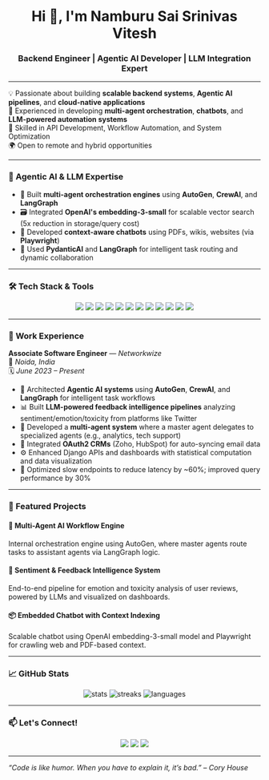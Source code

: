 <h1 align="center">Hi 👋, I'm Namburu Sai Srinivas Vitesh</h1>
<h3 align="center">Backend Engineer | Agentic AI Developer | LLM Integration Expert</h3>

---

💡 Passionate about building **scalable backend systems**, **Agentic AI pipelines**, and **cloud-native applications**  
🧠 Experienced in developing **multi-agent orchestration**, **chatbots**, and **LLM-powered automation systems**  
🚀 Skilled in API Development, Workflow Automation, and System Optimization  
🌍 Open to remote and hybrid opportunities

---

### 🧠 Agentic AI & LLM Expertise

- 🔁 Built **multi-agent orchestration engines** using **AutoGen**, **CrewAI**, and **LangGraph**
- 🗃️ Integrated **OpenAI's embedding-3-small** for scalable vector search (5x reduction in storage/query cost)
- 🧩 Developed **context-aware chatbots** using PDFs, wikis, websites (via **Playwright**)
- 🎯 Used **PydanticAI** and **LangGraph** for intelligent task routing and dynamic collaboration

---

### 🛠️ Tech Stack & Tools

<p align="center">
  <img src="https://img.shields.io/badge/-Python-3776AB?style=for-the-badge&logo=python&logoColor=white" />
  <img src="https://img.shields.io/badge/-Django-092E20?style=for-the-badge&logo=django&logoColor=white" />
  <img src="https://img.shields.io/badge/-Docker-2496ED?style=for-the-badge&logo=docker&logoColor=white" />
  <img src="https://img.shields.io/badge/-Kubernetes-326CE5?style=for-the-badge&logo=kubernetes&logoColor=white" />
  <img src="https://img.shields.io/badge/-PostgreSQL-4169E1?style=for-the-badge&logo=postgresql&logoColor=white" />
  <img src="https://img.shields.io/badge/-MongoDB-47A248?style=for-the-badge&logo=mongodb&logoColor=white" />
  <img src="https://img.shields.io/badge/-Terraform-7B42BC?style=for-the-badge&logo=terraform&logoColor=white" />
  <img src="https://img.shields.io/badge/-GCP-4285F4?style=for-the-badge&logo=googlecloud&logoColor=white" />
  <img src="https://img.shields.io/badge/-AWS-232F3E?style=for-the-badge&logo=amazonaws&logoColor=white" />
  <img src="https://img.shields.io/badge/-Pgvector-6E4EBA?style=for-the-badge" />
  <img src="https://img.shields.io/badge/-Linux-FCC624?style=for-the-badge&logo=linux&logoColor=black" />
  <img src="https://img.shields.io/badge/-Git-F05032?style=for-the-badge&logo=git&logoColor=white" />
</p>

---

### 💼 Work Experience

**Associate Software Engineer** — *Networkwize*  
📍 *Noida, India*  
🗓️ *June 2023 – Present*

- 🤖 Architected **Agentic AI systems** using **AutoGen**, **CrewAI**, and **LangGraph** for intelligent task workflows  
- 📊 Built **LLM-powered feedback intelligence pipelines** analyzing sentiment/emotion/toxicity from platforms like Twitter  
- 🧠 Developed a **multi-agent system** where a master agent delegates to specialized agents (e.g., analytics, tech support)  
- 🔐 Integrated **OAuth2 CRMs** (Zoho, HubSpot) for auto-syncing email data  
- ⚙️ Enhanced Django APIs and dashboards with statistical computation and data visualization  
- 🚀 Optimized slow endpoints to reduce latency by ~60%; improved query performance by 30%

---

### 📂 Featured Projects

#### 🤖 Multi-Agent AI Workflow Engine  
Internal orchestration engine using AutoGen, where master agents route tasks to assistant agents via LangGraph logic.

#### 📡 Sentiment & Feedback Intelligence System  
End-to-end pipeline for emotion and toxicity analysis of user reviews, powered by LLMs and visualized on dashboards.

#### 📦 Embedded Chatbot with Context Indexing  
Scalable chatbot using OpenAI embedding-3-small model and Playwright for crawling web and PDF-based context.

---

### 📈 GitHub Stats

<p align="center">
  <img src="https://github-readme-stats.vercel.app/api?username=vitesh2002&show_icons=true&theme=tokyonight" alt="stats" />
  <img src="https://github-readme-streak-stats.herokuapp.com/?user=vitesh2002&theme=tokyonight" alt="streaks" />
  <img src="https://github-readme-stats.vercel.app/api/top-langs/?username=vitesh2002&layout=compact&theme=tokyonight" alt="languages" />
</p>

---

### 📫 Let's Connect!

<p align="center">
  <a href="mailto:nviteshn@gmail.com"><img src="https://img.shields.io/badge/-Email-D14836?style=for-the-badge&logo=gmail&logoColor=white" /></a>
  <a href="https://www.linkedin.com/in/sai-srinivas-vitesh"><img src="https://img.shields.io/badge/-LinkedIn-0077B5?style=for-the-badge&logo=linkedin&logoColor=white" /></a>
  <a href="https://vitesh2002.github.io/my-portfolio/"><img src="https://img.shields.io/badge/-Portfolio-24292E?style=for-the-badge&logo=githubpages&logoColor=white" /></a>
</p>

---

*“Code is like humor. When you have to explain it, it’s bad.” – Cory House*
